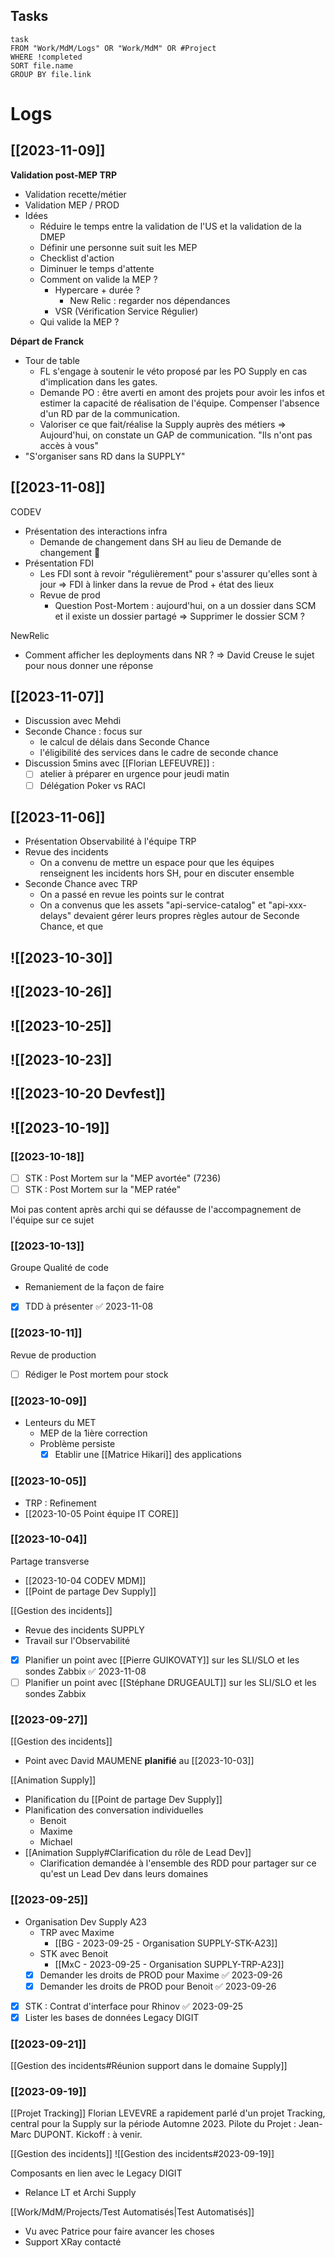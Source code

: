 ## Tasks

```dataview
task 
FROM "Work/MdM/Logs" OR "Work/MdM" OR #Project
WHERE !completed
SORT file.name
GROUP BY file.link
```
# Logs

## [[2023-11-09]]

**Validation post-MEP TRP**
- Validation recette/métier
- Validation MEP / PROD
- Idées 
	- Réduire le temps entre la validation de l'US et la validation de la DMEP
	- Définir une personne suit suit les MEP
	- Checklist d'action
	- Diminuer le temps d'attente
	- Comment on valide la MEP ?
		- Hypercare + durée ?
			- New Relic : regarder nos dépendances
		- VSR (Vérification Service Régulier)
	- Qui valide la MEP ?

**Départ de Franck**
- Tour de table
	- FL s'engage à soutenir le véto proposé par les PO Supply en cas d'implication dans les gates.
	- Demande PO : être averti en amont des projets pour avoir les infos et estimer la capacité de réalisation de l'équipe. Compenser l'absence d'un RD par de la communication.
	- Valoriser ce que fait/réalise la Supply auprès des métiers
	  => Aujourd'hui, on constate un GAP de communication. "Ils n'ont pas accès à vous"
- "S'organiser sans RD dans la SUPPLY"

## [[2023-11-08]]

CODEV
- Présentation des interactions infra
	- Demande de changement dans SH au lieu de Demande de changement 🎉
- Présentation FDI
	- Les FDI sont à revoir "régulièrement" pour s'assurer qu'elles sont à jour
	  => FDI à linker dans la revue de Prod + état des lieux 
  - Revue de prod
	  - Question Post-Mortem : aujourd'hui, on a un dossier dans SCM et il existe un dossier partagé
	    => Supprimer le dossier SCM ?

NewRelic
- Comment afficher les deployments dans NR ?
  => David Creuse le sujet pour nous donner une réponse

## [[2023-11-07]]
- Discussion avec Mehdi
- Seconde Chance : focus sur
	- le calcul de délais dans Seconde Chance
	- l'éligibilité des services dans le cadre de seconde chance
- Discussion 5mins avec [[Florian LEFEUVRE]] :
	- [ ] atelier à préparer en urgence pour jeudi matin
	- [ ] Délégation Poker vs RACI
## [[2023-11-06]]

- Présentation Observabilité à l'équipe TRP
- Revue des incidents
	- On a convenu de mettre un espace pour que les équipes renseignent les incidents hors SH, pour en discuter ensemble
- Seconde Chance avec TRP
	- On a passé en revue les points sur le contrat
	- On a convenus que les assets "api-service-catalog" et "api-xxx-delays" devaient gérer leurs propres règles autour de Seconde Chance, et que 
## ![[2023-10-30]]
## ![[2023-10-26]]

## ![[2023-10-25]]
## ![[2023-10-23]]
## ![[2023-10-20 Devfest]]
## ![[2023-10-19]]

### [[2023-10-18]] 

- [ ] STK : Post Mortem sur la "MEP avortée"  (7236)
- [ ] STK : Post Mortem sur la "MEP ratée" 

Moi pas content après archi qui se défausse de l'accompagnement de l'équipe sur ce sujet
### [[2023-10-13]]

Groupe Qualité de code
- Remaniement de la façon de faire
- [x] TDD à présenter ✅ 2023-11-08
### [[2023-10-11]]

Revue de production 
- [ ] Rédiger le Post mortem pour stock
### [[2023-10-09]]

- Lenteurs du MET
	- MEP de la 1ière correction
	- Problème persiste
		-   [x] Etablir une [[Matrice Hikari]] des applications

### [[2023-10-05]]

- TRP : Refinement
- [[2023-10-05 Point équipe IT CORE]]

### [[2023-10-04]]

Partage transverse 
- [[2023-10-04 CODEV MDM]]
- [[Point de partage Dev Supply]]

[[Gestion des incidents]]
- Revue des incidents SUPPLY
- Travail sur l'Observabilité
- [x] Planifier un point avec [[Pierre GUIKOVATY]] sur les SLI/SLO et les sondes Zabbix ✅ 2023-11-08
- [ ] Planifier un point avec  [[Stéphane DRUGEAULT]]  sur les SLI/SLO et les sondes Zabbix
### [[2023-09-27]]

[[Gestion des incidents]]
- Point avec David MAUMENE **planifié** au [[2023-10-03]]

[[Animation Supply]]
- Planification du [[Point de partage Dev Supply]]
- Planification des conversation individuelles
	- Benoit
	- Maxime
	- Michael
- [[Animation Supply#Clarification du rôle de Lead Dev]]
	- Clarification demandée à l'ensemble des RDD pour partager sur ce qu'est un Lead Dev dans leurs domaines
### [[2023-09-25]]

- Organisation Dev Supply A23
	- TRP avec Maxime
		- [[BG - 2023-09-25 - Organisation SUPPLY-STK-A23]]
	- STK avec Benoit
		- [[MxC - 2023-09-25 - Organisation SUPPLY-TRP-A23]]
	- [x] Demander les droits de PROD pour Maxime ✅ 2023-09-26
	- [x] Demander les droits de PROD pour Benoit ✅ 2023-09-26
- [x] STK : Contrat d'interface pour Rhinov ✅ 2023-09-25
- [x] Lister les bases de données Legacy DIGIT
### [[2023-09-21]]

[[Gestion des incidents#Réunion support dans le domaine Supply]]
### [[2023-09-19]]

[[Projet Tracking]]
Florian LEVEVRE a rapidement parlé d'un projet Tracking, central pour la Supply sur la période Automne 2023.
Pilote du Projet : Jean-Marc DUPONT.
Kickoff : à venir.

[[Gestion des incidents]]
![[Gestion des incidents#2023-09-19]]

Composants en lien avec le Legacy DIGIT
- Relance LT et Archi Supply

[[Work/MdM/Projects/Test Automatisés|Test Automatisés]]
 - Vu avec Patrice pour faire avancer les choses
- Support XRay contacté